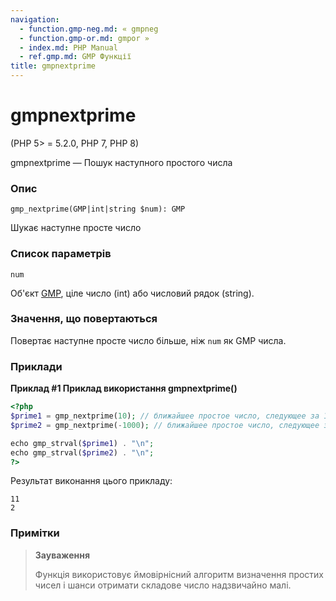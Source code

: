 ```yaml
---
navigation:
  - function.gmp-neg.md: « gmpneg
  - function.gmp-or.md: gmpor »
  - index.md: PHP Manual
  - ref.gmp.md: GMP Функції
title: gmpnextprime
---
```

# gmpnextprime

(PHP 5> = 5.2.0, PHP 7, PHP 8)

gmpnextprime — Пошук наступного простого числа

### Опис

```methodsynopsis
gmp_nextprime(GMP|int|string $num): GMP
```

Шукає наступне просте число

### Список параметрів

`num`

Об'єкт [GMP](class.gmp.md), ціле число (int) або числовий рядок (string).

### Значення, що повертаються

Повертає наступне просте число більше, ніж `num` як GMP числа.

### Приклади

**Приклад #1 Приклад використання **gmpnextprime()****

```php
<?php
$prime1 = gmp_nextprime(10); // ближайшее простое число, следующее за 10
$prime2 = gmp_nextprime(-1000); // ближайшее простое число, следующее за -1000

echo gmp_strval($prime1) . "\n";
echo gmp_strval($prime2) . "\n";
?>
```

Результат виконання цього прикладу:

```
11
2
```

### Примітки

> **Зауваження**
> 
> Функція використовує ймовірнісний алгоритм визначення простих чисел і шанси отримати складове число надзвичайно малі.
